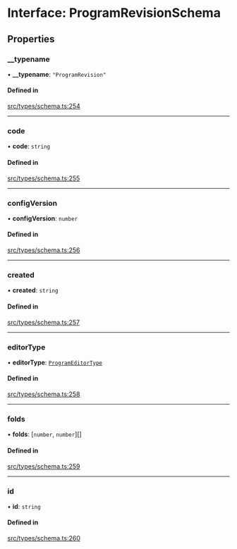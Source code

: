 # Interface: ProgramRevisionSchema

## Properties

### \_\_typename

• **\_\_typename**: ``"ProgramRevision"``

#### Defined in

[src/types/schema.ts:254](https://github.com/bhavjitChauhan/khan-api/blob/9bcea3fc/src/types/schema.ts#L254)

___

### code

• **code**: `string`

#### Defined in

[src/types/schema.ts:255](https://github.com/bhavjitChauhan/khan-api/blob/9bcea3fc/src/types/schema.ts#L255)

___

### configVersion

• **configVersion**: `number`

#### Defined in

[src/types/schema.ts:256](https://github.com/bhavjitChauhan/khan-api/blob/9bcea3fc/src/types/schema.ts#L256)

___

### created

• **created**: `string`

#### Defined in

[src/types/schema.ts:257](https://github.com/bhavjitChauhan/khan-api/blob/9bcea3fc/src/types/schema.ts#L257)

___

### editorType

• **editorType**: [`ProgramEditorType`](api/enums/ProgramEditorType.md)

#### Defined in

[src/types/schema.ts:258](https://github.com/bhavjitChauhan/khan-api/blob/9bcea3fc/src/types/schema.ts#L258)

___

### folds

• **folds**: [`number`, `number`][]

#### Defined in

[src/types/schema.ts:259](https://github.com/bhavjitChauhan/khan-api/blob/9bcea3fc/src/types/schema.ts#L259)

___

### id

• **id**: `string`

#### Defined in

[src/types/schema.ts:260](https://github.com/bhavjitChauhan/khan-api/blob/9bcea3fc/src/types/schema.ts#L260)
